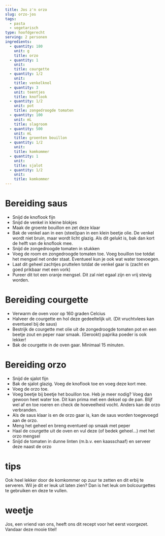 ```yaml
---
title: Jos z'n orzo
slug: orzo-jos
tags: 
  - pasta
  - vegetarisch
type: hoofdgerecht
serving: 2 personen
ingredients:
  - quantity: 180
    unit: g
    title: orzo
  - quantity: 1
    unit: 
    title: courgette
  - quantity: 1/2
    unit: 
    title: venkelknol
  - quantity: 3
    unit: teentjes
    title: knoflook
  - quantity: 1/2
    unit: pot
    title: zongedroogde tomaten
  - quantity: 100 
    unit: mL
    title: slagroom
  - quantity: 500
    unit: mL
    title: groenten bouillon 
  - quantity: 1/2
    unit: 
    title: komkommer
  - quantity: 1
    unit: 
    title: sjalot
  - quantity: 1/2
    unit: 
    title: komkommer
---
```


# Bereiding saus
- Snijd de knoflook fijn
- Snijd de venkel in kleine blokjes
- Maak de groente bouillon en zet deze klaar
- Bak de venkel aan in een (steel)pan in een klein beetje olie. De venkel wordt niet bruin, maar wordt licht glazig. Als dit gelukt is, bak dan kort de helft van de knoflook mee.
- Snijd de zongedroogde tomaten in stukken
- Voeg de room en zongedroogde tomaten toe. Voeg bouillon toe totdat het mengsel net onder staat. Eventueel kun je ook wat water toevoegen. 
- Laat dit geheel zachtjes pruttelen totdat de venkel gaar is (zacht en goed prikbaar met een vork)
- Pureer dit tot een oranje mengsel. Dit zal niet egaal zijn en vrij stevig worden.

# Bereiding courgette
- Verwarm de oven voor op 160 graden Celcius
- Halveer de courgette en hol deze gedeeltelijk uit. (Dit vruchtvlees kan eventueel bij de saus)
- Bestrijk de courgette met olie uit de zongedroogde tomaten pot en een beetje zout en peper naar smaak. (Gerookt) paprika poeder is ook lekker!
- Bak de courgette in de oven gaar. Minimaal 15 minuten.

# Bereiding orzo
- Snijd de sjalot fijn
- Bak de sjalot glazig. Voeg de knoflook toe en voeg deze kort mee.
- Voeg de orzo toe.
- Voeg beetje bij beetje het bouillon toe. Heb je meer nodig? Voeg dan gewoon heet water toe. Dit kan prima met een deksel op de pan. Blijf wel af en toe roeren en check de hoeveelheid vocht. Anders kan de orzo verbranden.
- Als de saus klaar is en de orzo gaar is, kan de saus worden toegevoegd aan de orzo. 
- Meng het geheel en breng eventueel op smaak met peper
- Haal de courgette uit de oven en vul deze (of bedek geheel...) met het orzo mengsel
- Snijd de tomaten in dunne linten (m.b.v. een kaasschaaf) en serveer deze naast de orzo


# tips
Ook heel lekker door de komkommer op zuur te zetten en dit erbij te serveren. 
Wil je dit er leuk uit laten zien? Dan is het leuk om bolcourgettes te gebruiken en deze te vullen.

# weetje
Jos, een vriend van ons, heeft ons dit recept voor het eerst voorgezet. Vandaar deze mooie titel!
